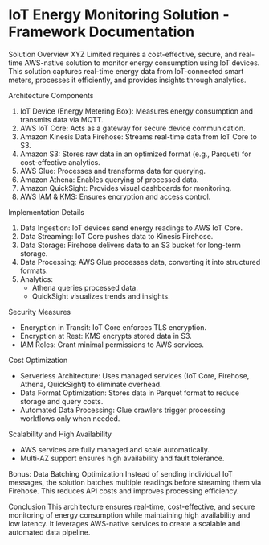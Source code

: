 # IoT Energy Monitoring Solution - Framework Documentation

Solution Overview
XYZ Limited requires a cost-effective, secure, and real-time AWS-native solution to monitor energy consumption using IoT devices. This solution captures real-time energy data from IoT-connected smart meters, processes it efficiently, and provides insights through analytics.

Architecture Components
1. IoT Device (Energy Metering Box): Measures energy consumption and transmits data via MQTT.
2. AWS IoT Core: Acts as a gateway for secure device communication.
3. Amazon Kinesis Data Firehose: Streams real-time data from IoT Core to S3.
4. Amazon S3: Stores raw data in an optimized format (e.g., Parquet) for cost-effective analytics.
5. AWS Glue: Processes and transforms data for querying.
6. Amazon Athena: Enables querying of processed data.
7. Amazon QuickSight: Provides visual dashboards for monitoring.
8. AWS IAM & KMS: Ensures encryption and access control.

Implementation Details
1. Data Ingestion: IoT devices send energy readings to AWS IoT Core.
2. Data Streaming: IoT Core pushes data to Kinesis Firehose.
3. Data Storage: Firehose delivers data to an S3 bucket for long-term storage.
4. Data Processing: AWS Glue processes data, converting it into structured formats.
5. Analytics:
   - Athena queries processed data.
   - QuickSight visualizes trends and insights.

Security Measures
- Encryption in Transit: IoT Core enforces TLS encryption.
- Encryption at Rest: KMS encrypts stored data in S3.
- IAM Roles: Grant minimal permissions to AWS services.

Cost Optimization
- Serverless Architecture: Uses managed services (IoT Core, Firehose, Athena, QuickSight) to eliminate overhead.
- Data Format Optimization: Stores data in Parquet format to reduce storage and query costs.
- Automated Data Processing: Glue crawlers trigger processing workflows only when needed.

Scalability and High Availability
- AWS services are fully managed and scale automatically.
- Multi-AZ support ensures high availability and fault tolerance.

Bonus: Data Batching Optimization
Instead of sending individual IoT messages, the solution batches multiple readings before streaming them via Firehose. This reduces API costs and improves processing efficiency.

Conclusion
This architecture ensures real-time, cost-effective, and secure monitoring of energy consumption while maintaining high availability and low latency. It leverages AWS-native services to create a scalable and automated data pipeline.

